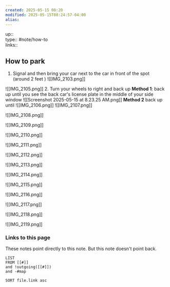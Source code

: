 ```yaml
---
created: 2025-05-15 08:20
modified: 2025-05-15T08:24:57-04:00
alias: 
---
```

up::  
type:: #note/how-to  
links::
## How to park

1. Signal and then bring your car next to the car in front of the spot (around 2 feet )
![[IMG_2103.png]]

![[IMG_2105.png]]
2. Turn your wheels to right and back up
	**Method 1**: back up until you see the back car's license plate  in the middle of your side window
![[Screenshot 2025-05-15 at 8.23.25 AM.png]]
	**Method 2** back up until 
![[IMG_2106.png]]
![[IMG_2107.png]]

![[IMG_2108.png]]

![[IMG_2109.png]]

![[IMG_2110.png]]

![[IMG_2111.png]]

![[IMG_2112.png]]

![[IMG_2113.png]]

![[IMG_2114.png]]

![[IMG_2115.png]]

![[IMG_2116.png]]

![[IMG_2117.png]]

![[IMG_2118.png]]

![[IMG_2119.png]]


### Links to this page
These notes point directly to this note. But this note doesn't point back.
```dataview
LIST
FROM [[#]]
and !outgoing([[#]])
and -#map

SORT file.link asc
```



